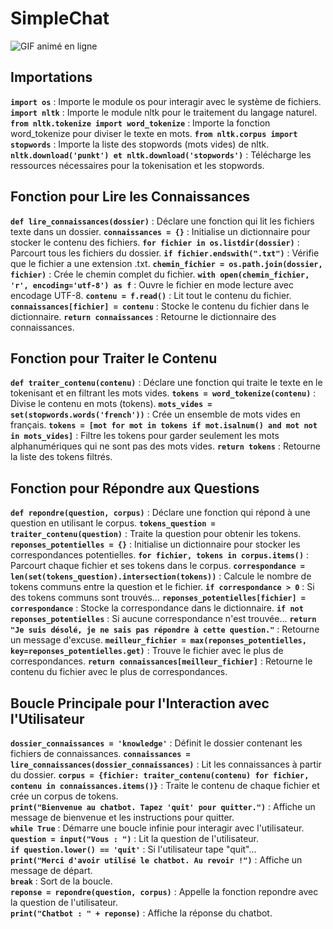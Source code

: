 # SimpleChat
<img src="https://i.giphy.com/media/v1.Y2lkPTc5MGI3NjExbW9sczhqeHk4bmJ4d2U0YTgxYWprcnRra3pxZzh1MWt3aTFmbzMwMiZlcD12MV9pbnRlcm5hbF9naWZfYnlfaWQmY3Q9Zw/20NLMBm0BkUOwNljwv/giphy.gif" alt="GIF animé en ligne" id="gif">

## Importations
**`import os`** : Importe le module os pour interagir avec le système de fichiers.
**`import nltk`** : Importe le module nltk pour le traitement du langage naturel.
**`from nltk.tokenize import word_tokenize`** : Importe la fonction word_tokenize pour diviser le texte en mots.
**`from nltk.corpus import stopwords`** : Importe la liste des stopwords (mots vides) de nltk.
**`nltk.download('punkt') et nltk.download('stopwords')`** : Télécharge les ressources nécessaires pour la tokenisation et les stopwords.

## Fonction pour Lire les Connaissances
**`def lire_connaissances(dossier)`** : Déclare une fonction qui lit les fichiers texte dans un dossier.
**`connaissances = {}`** : Initialise un dictionnaire pour stocker le contenu des fichiers.
**`for fichier in os.listdir(dossier)`** : Parcourt tous les fichiers du dossier.
**`if fichier.endswith(".txt")`** : Vérifie que le fichier a une extension .txt.
**`chemin_fichier = os.path.join(dossier, fichier)`** : Crée le chemin complet du fichier.
**`with open(chemin_fichier, 'r', encoding='utf-8') as f`** : Ouvre le fichier en mode lecture avec encodage UTF-8.
**`contenu = f.read()`** : Lit tout le contenu du fichier.
**`connaissances[fichier] = contenu`** : Stocke le contenu du fichier dans le dictionnaire.
**`return connaissances`** : Retourne le dictionnaire des connaissances.

## Fonction pour Traiter le Contenu
**`def traiter_contenu(contenu)`** : Déclare une fonction qui traite le texte en le tokenisant et en filtrant les mots vides.
**`tokens = word_tokenize(contenu)`** : Divise le contenu en mots (tokens).
**`mots_vides = set(stopwords.words('french'))`** : Crée un ensemble de mots vides en français.
**`tokens = [mot for mot in tokens if mot.isalnum() and mot not in mots_vides]`** : Filtre les tokens pour garder seulement les mots alphanumériques qui ne sont pas des mots vides.
**`return tokens`** : Retourne la liste des tokens filtrés.

## Fonction pour Répondre aux Questions
**`def repondre(question, corpus)`** : Déclare une fonction qui répond à une question en utilisant le corpus.
**`tokens_question = traiter_contenu(question)`** : Traite la question pour obtenir les tokens.
**`reponses_potentielles = {}`** : Initialise un dictionnaire pour stocker les correspondances potentielles.
**`for fichier, tokens in corpus.items()`** : Parcourt chaque fichier et ses tokens dans le corpus.
**`correspondance = len(set(tokens_question).intersection(tokens))`** : Calcule le nombre de tokens communs entre la question et le fichier.
**`if correspondance > 0`** : Si des tokens communs sont trouvés...
**`reponses_potentielles[fichier] = correspondance`** : Stocke la correspondance dans le dictionnaire.
**`if not reponses_potentielles`** : Si aucune correspondance n'est trouvée...
**`return "Je suis désolé, je ne sais pas répondre à cette question."`** : Retourne un message d'excuse.
**`meilleur_fichier = max(reponses_potentielles, key=reponses_potentielles.get)`** : Trouve le fichier avec le plus de correspondances.
**`return connaissances[meilleur_fichier]`** : Retourne le contenu du fichier avec le plus de correspondances.

## Boucle Principale pour l'Interaction avec l'Utilisateur
**`dossier_connaissances = 'knowledge'`** : Définit le dossier contenant les fichiers de connaissances.
**`connaissances = lire_connaissances(dossier_connaissances)`** : Lit les connaissances à partir du dossier.
**`corpus = {fichier: traiter_contenu(contenu) for fichier, contenu in connaissances.items()}`** : Traite le contenu de chaque fichier et crée un corpus de tokens.<br>
**`print("Bienvenue au chatbot. Tapez 'quit' pour quitter.")`** : Affiche un message de bienvenue et les instructions pour quitter.<br>
**`while True`** : Démarre une boucle infinie pour interagir avec l'utilisateur.<br>
**`question = input("Vous : ")`** : Lit la question de l'utilisateur.<br>
**`if question.lower() == 'quit'`** : Si l'utilisateur tape "quit"...<br>
**`print("Merci d'avoir utilisé le chatbot. Au revoir !")`** : Affiche un message de départ.<br>
**`break`** : Sort de la boucle.<br>
**`reponse = repondre(question, corpus)`** : Appelle la fonction repondre avec la question de l'utilisateur.<br>
**`print("Chatbot : " + reponse)`** : Affiche la réponse du chatbot.